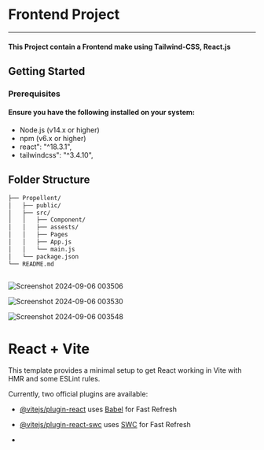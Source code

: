 
<h1 align="left">Frontend Project</h1>
<hr>
<h4>
  This Project contain a Frontend make using Tailwind-CSS, React.js
</h4>

<h2>Getting Started</h2>
<h3>Prerequisites</h3>
<h4>Ensure you have the following installed on your system:</h4>

+ Node.js (v14.x or higher)
+ npm (v6.x or higher)
+ react": "^18.3.1",
+ tailwindcss": "^3.4.10",


## Folder Structure

```bash
├── Propellent/
│   ├── public/
│   ├── src/
│   │   ├── Component/
│   │   ├── assests/
│   │   ├── Pages
│   │   ├── App.js
│   │   └── main.js
│   └── package.json
└── README.md
 
```

![Screenshot 2024-09-06 003506](https://github.com/user-attachments/assets/1c95f1a4-8d81-4f7e-9aa3-42a4c3b44fd3)

![Screenshot 2024-09-06 003530](https://github.com/user-attachments/assets/99010f31-7266-4145-bd6f-c0517a60b5f9)

![Screenshot 2024-09-06 003548](https://github.com/user-attachments/assets/526a411a-8d13-4fe9-8ce4-b1105b437231)


# React + Vite

This template provides a minimal setup to get React working in Vite with HMR and some ESLint rules.

Currently, two official plugins are available:

- [@vitejs/plugin-react](https://github.com/vitejs/vite-plugin-react/blob/main/packages/plugin-react/README.md) uses [Babel](https://babeljs.io/) for Fast Refresh
- [@vitejs/plugin-react-swc](https://github.com/vitejs/vite-plugin-react-swc) uses [SWC](https://swc.rs/) for Fast Refresh

- 
